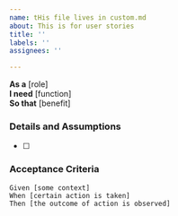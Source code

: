 ```yaml
---
name: tHis file lives in custom.md
about: This is for user stories
title: ''
labels: ''
assignees: ''

---
```


**As a** [role]  
 **I need** [function]  
 **So that** [benefit]  
   
 ### Details and Assumptions
 * [ ]
   
 ### Acceptance Criteria  
   
 ```gherkin
 Given [some context]
 When [certain action is taken]
 Then [the outcome of action is observed]
 ```
